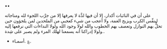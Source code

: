 ••

على أن في النائبات أكدار، إلا أن فيها لذَّة لا يعرفها إلا من جرَّب اللجوء لله ومناجاته لينفِّس الكرب ويزيح الغمة، ولا أعجب من شيء كعجبي من الملحدين لمن يلجؤون حين تحلُّ بهم النوازل وتعصف بهم الخطوب والله لولا وجود الله ولولا النداءات التي نرفعها إليه ولولا إدراكنا أنه يسمعنا لهلك المرء ولم يصبر على شِدة.. 

- أسمـاء. ؏.